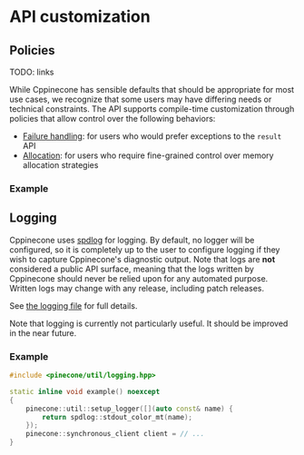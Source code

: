 # API customization

## Policies

TODO: links

While Cppinecone has sensible defaults that should be appropriate for most use cases, we recognize that some users may
have differing needs or technical constraints. The API supports compile-time customization through policies that
allow control over the following behaviors:

* [Failure handling](): for users who would prefer exceptions to the `result` API
* [Allocation](): for users who require fine-grained control over memory allocation strategies

### Example

## Logging

Cppinecone uses [spdlog](https://github.com/gabime/spdlog) for logging. By default, no logger will be configured, so it
is completely up to the user to configure logging if they wish to capture Cppinecone's diagnostic output. Note that logs
are **not** considered a public API surface, meaning that the logs written by Cppinecone should never be relied upon for
any automated purpose. Written logs may change with any release, including patch releases.

See [the logging file](/doxygen/html/logging_8hpp.html) for full details.

Note that logging is currently not particularly useful. It should be improved in the near future.

### Example

```c++
#include <pinecone/util/logging.hpp>

static inline void example() noexcept
{
    pinecone::util::setup_logger([](auto const& name) {
        return spdlog::stdout_color_mt(name);
    });
    pinecone::synchronous_client client = // ...
}
```